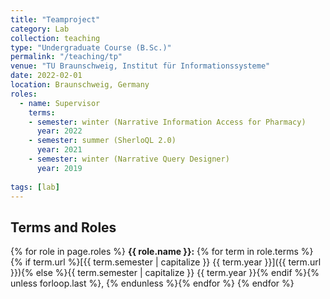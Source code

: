 ```yaml
---
title: "Teamproject"
category: Lab
collection: teaching
type: "Undergraduate Course (B.Sc.)"
permalink: "/teaching/tp"
venue: "TU Braunschweig, Institut für Informationssysteme"
date: 2022-02-01
location: Braunschweig, Germany
roles:
  - name: Supervisor
    terms:
    - semester: winter (Narrative Information Access for Pharmacy)
      year: 2022 
    - semester: summer (SherloQL 2.0)
      year: 2021
    - semester: winter (Narrative Query Designer)
      year: 2019
  
tags: [lab]
---
```



## Terms and Roles
{% for role in page.roles %}
  **{{ role.name }}:** {% for term in role.terms %}{% if term.url %}[{{ term.semester | capitalize }} {{ term.year }}]({{ term.url }}){% else %}{{ term.semester | capitalize }} {{ term.year }}{% endif %}{% unless forloop.last %}, {% endunless %}{% endfor %}
{% endfor %}
